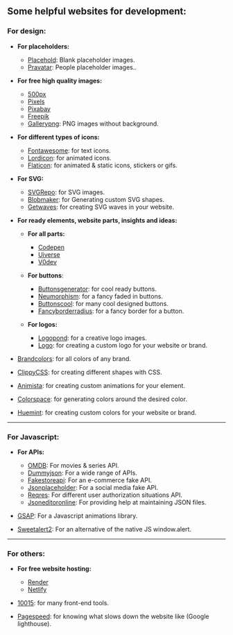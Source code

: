 ## Some helpful websites for development:
### For design:
- **For placeholders:**
  - [Placehold](https://placehold.co/): Blank placeholder images.
  - [Pravatar](https://www.pravatar.cc/): People placeholder images..
- **For free high quality images:**
  - [500px](https://500px.com/)
  - [Pixels](https://www.pexels.com/)
  - [Pixabay](https://pixabay.com/)
  - [Freepik](https://www.freepik.com/)
  - [Gallerypng](https://gallerypng.com/): PNG images without background.

- **For different types of icons:**
  - [Fontawesome](https://fontawesome.com/): for text icons.
  - [Lordicon](https://lordicon.com/): for animated icons.
  - [Flaticon](https://www.flaticon.com/): for animated & static icons, stickers or gifs.

- **For SVG:**
  - [SVGRepo](https://www.svgrepo.com/): for SVG images.
  - [Blobmaker](https://www.blobmaker.app/): for Generating custom SVG shapes.
  - [Getwaves](https://getwaves.io/): for creating SVG waves in your website.

- **For ready elements, website parts, insights and ideas:**
  - **For all parts:**
    - [Codepen](https://codepen.io/)
    - [Uiverse](https://uiverse.io/)
    - [V0dev](https://v0.dev/)

  - **For buttons**:
    - [Buttonsgenerator](https://markodenic.com/tools/buttons-generator/): for cool ready buttons.
    - [Neumorphism](https://neumorphism.io/): for a fancy faded in buttons.
    - [Buttonscool](https://www.buttons.cool/): for many cool designed buttons.
    - [Fancyborderradius]( https://9elements.github.io/fancy-border-radius/): for a fancy border for a button.

  - **For logos:**
    - [Logopond](https://logopond.com/): for a creative logo images.
    - [Logo](https://logo.com/): for creating a custom logo for your website or brand.
  
- [Brandcolors](https://brandcolors.net/): for all colors of any brand.
- [ClippyCSS](https://bennettfeely.com/clippy/): for creating different shapes with CSS.
- [Animista](https://animista.net/): for creating custom animations for your element.
- [Colorspace](https://mycolor.space/): for generating colors around the desired color.
- [Huemint](https://huemint.com/): for creating custom colors for your website or brand.

<hr>

### For Javascript:
- **For APIs:**
  - [OMDB](http://www.omdbapi.com/): For movies & series API.
  - [Dummyjson](https://dummyjson.com/): For a wide range of APIs.
  - [Fakestoreapi](https://fakestoreapi.com/): For an e-commerce fake API.
  - [Jsonplaceholder](https://jsonplaceholder.typicode.com/): For a social media fake API.
  - [Reqres](https://reqres.in/): For different user authorization situations API.
  - [Jsoneditoronline](https://jsoneditoronline.org/): For providing help at maintaining JSON files.

- [GSAP](https://gsap.com/): For a Javascript animations library.
- [Sweetalert2](https://sweetalert2.github.io/): For an alternative of the native JS window.alert.

<hr>

### For others:
- **For free website hosting:**
  - [Render](https://render.com/)
  - [Netlify](https://www.netlify.com/)

- [10015](https://10015.io/): for many front-end tools.
- [Pagespeed](https://pagespeed.web.dev/): for knowing what slows down the website like (Google lighthouse).
